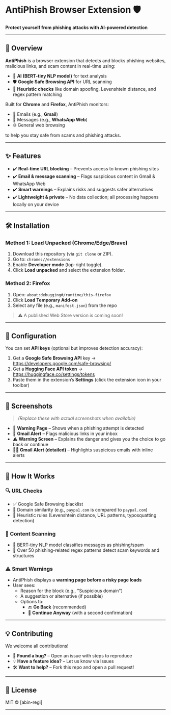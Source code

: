 # AntiPhish Browser Extension 🛡️  
**Protect yourself from phishing attacks with AI-powered detection**

---

## 📌 Overview

**AntiPhish** is a browser extension that detects and blocks phishing websites, malicious links, and scam content in real-time using:

- 🤖 **AI (BERT-tiny NLP model)** for text analysis  
- 🛡️ **Google Safe Browsing API** for URL scanning  
- 🧠 **Heuristic checks** like domain spoofing, Levenshtein distance, and regex pattern matching

Built for **Chrome** and **Firefox**, AntiPhish monitors:

- 📧 Emails (e.g., **Gmail**)  
- 💬 Messages (e.g., **WhatsApp Web**)  
- 🌐 General web browsing

to help you stay safe from scams and phishing attacks.

---

## ✨ Features

- ✔️ **Real-time URL blocking** – Prevents access to known phishing sites  
- ✔️ **Email & message scanning** – Flags suspicious content in Gmail & WhatsApp Web  
- ✔️ **Smart warnings** – Explains risks and suggests safer alternatives  
- ✔️ **Lightweight & private** – No data collection; all processing happens locally on your device

---

## 🛠️ Installation

### Method 1: Load Unpacked (Chrome/Edge/Brave)

1. Download this repository (via `git clone` or ZIP).
2. Go to: `chrome://extensions`
3. Enable **Developer mode** (top-right toggle).
4. Click **Load unpacked** and select the extension folder.

### Method 2: Firefox

1. Open: `about:debugging#/runtime/this-firefox`
2. Click **Load Temporary Add-on**
3. Select any file (e.g., `manifest.json`) from the repo

> ⚠️ A published Web Store version is coming soon!

---

## 🔧 Configuration

You can set **API keys** (optional but improves detection accuracy):

1. Get a **Google Safe Browsing API** key → https://developers.google.com/safe-browsing/
2. Get a **Hugging Face API token** → https://huggingface.co/settings/tokens
3. Paste them in the extension’s **Settings** (click the extension icon in your toolbar)

---

## 📸 Screenshots

> *(Replace these with actual screenshots when available)*

- 🛑 **Warning Page** – Shows when a phishing attempt is detected  
- 📧 **Gmail Alert** – Flags malicious links in your inbox  
- ⚠️ **Warning Screen** – Explains the danger and gives you the choice to go back or continue  
- 🕵️‍♂️ **Gmail Alert (detailed)** – Highlights suspicious emails with inline alerts

---

## 🤖 How It Works

### 🔍 URL Checks
- ✅ Google Safe Browsing blacklist
- 🔁 Domain similarity (e.g., `paypa1.com` is compared to `paypal.com`)
- 🔡 Heuristic rules (Levenshtein distance, URL patterns, typosquatting detection)

### 🧠 Content Scanning
- 🧬 BERT-tiny NLP model classifies messages as phishing/spam
- 🔎 Over 50 phishing-related regex patterns detect scam keywords and structures

### ⚠️ Smart Warnings
- AntiPhish displays a **warning page before a risky page loads**
- User sees:
  - Reason for the block (e.g., "Suspicious domain")
  - A suggestion or alternative (if possible)
  - Options to:
    - 🔙 **Go Back** (recommended)
    - 🚧 **Continue Anyway** (with a second confirmation)

---

## 💡 Contributing

We welcome all contributions!

- 🐞 **Found a bug?** – Open an issue with steps to reproduce
- 💡 **Have a feature idea?** – Let us know via Issues
- 🛠️ **Want to help?** – Fork this repo and open a pull request!

---

## 📜 License

MIT © [abin-regi]

---
